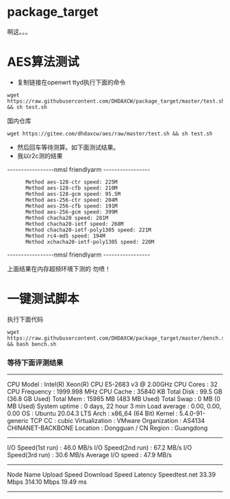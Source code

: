 # package_target
啊这。。。
# AES算法测试
- 复制链接在openwrt ttyd执行下面的命令
``` 
wget https://raw.githubusercontent.com/DHDAXCW/package_target/master/test.sh && sh test.sh
```
国内仓库 
```
wget https://gitee.com/dhdaxcw/aes/raw/master/test.sh && sh test.sh
```
- 然后回车等待测算。如下面测试结果。
- 我以r2c测的结果

-----------------nmsl friendlyarm -----------------
          
          Method aes-128-ctr speed: 225M          
          Method aes-128-cfb speed: 210M         
          Method aes-128-gcm speed: 95.5M          
          Method aes-256-ctr speed: 204M          
          Method aes-256-cfb speed: 191M        
          Method aes-256-gcm speed: 399M         
          Method chacha20 speed: 281M         
          Method chacha20-ietf speed: 268M          
          Method chacha20-ietf-poly1305 speed: 221M          
          Method rc4-md5 speed: 194M          
          Method xchacha20-ietf-poly1305 speed: 220M
-----------------nmsl friendlyarm -----------------

上面结果在内存超频环境下测的 勿喷！

# 一键测试脚本
执行下面代码
```
wget https://raw.githubusercontent.com/DHDAXCW/package_target/master/bench.sh && bash bench.sh
```
### 等待下面评测结果

----------------------------------------------------------------------
 CPU Model             : Intel(R) Xeon(R) CPU E5-2683 v3 @ 2.00GHz
 CPU Cores             : 32
 CPU Frequency         : 1999.998 MHz
 CPU Cache             : 35840 KB
 Total Disk            : 99.5 GB (36.8 GB Used)
 Total Mem             : 15985 MB (483 MB Used)
 Total Swap            : 0 MB (0 MB Used)
 System uptime         : 0 days, 22 hour 3 min
 Load average          : 0.00, 0.00, 0.00
 OS                    : Ubuntu 20.04.3 LTS
 Arch                  : x86_64 (64 Bit)
 Kernel                : 5.4.0-91-generic
 TCP CC                : cubic
 Virtualization        : VMware
 Organization          : AS4134 CHINANET-BACKBONE
 Location              : Dongguan / CN
 Region                : Guangdong
 
----------------------------------------------------------------------

 I/O Speed(1st run)    : 46.0 MB/s
 I/O Speed(2nd run)    : 67.2 MB/s
 I/O Speed(3rd run)    : 30.6 MB/s
 Average I/O speed     : 47.9 MB/s
 
----------------------------------------------------------------------
 Node Name        Upload Speed      Download Speed      Latency
 Speedtest.net    33.39 Mbps        314.10 Mbps         19.49 ms
 
----------------------------------------------------------------------
